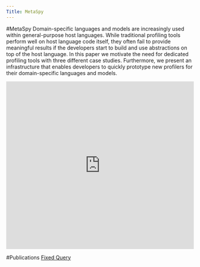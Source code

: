 ```yaml
---
Title: MetaSpy
---
```

#MetaSpy
Domain-specific languages and models are increasingly used within general-purpose host languages. While traditional profiling tools perform well on host language code itself, they often fail to provide meaningful results if the developers start to build and use abstractions on top of the host language. In this paper we motivate the need for dedicated profiling tools with three different case studies. Furthermore, we present an infrastructure that enables developers to quickly prototype new profilers for their domain-specific languages and models.

<div style="width: 100%" id="\__ss_8459769"><iframe src="http://www.slideshare.net/slideshow/embed_code/8459769" width="100%" height="450" frameborder="0" marginwidth="0" marginheight="0" scrolling="no"></iframe></div>

#Publications
[Fixed Query](%assets_url%/scgbib/?query=*&filter=Year)
